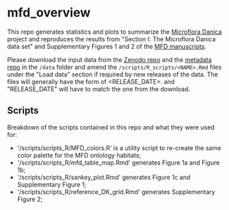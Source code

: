 # mfd_overview
This repo generates statistics and plots to summarize the [Microflora Danica](https://github.com/cmc-aau/mfd_wiki/wiki) project and reproduces the results from "Section I: The Microflora Danica data set" and Supplementary Figures 1 and 2 of the [MFD manuscripts](https://www.biorxiv.org/content/10.1101/2024.06.27.600767v1).

Please download the input data from the [Zenodo repo](https://zenodo.org/records/12605769) and the [metadata repo](https://github.com/cmc-aau/mfd_metadata) in the `/data` folder and amend the `/scripts/R_scripts/<NAME>.Rmd` files under the "Load data" section if required by new releases of the data. The files will generally have the form of <RELEASE_DATE>_<NAME>_.<EXTENSION> and "RELEASE_DATE" will have to match the one from the download.

## Scripts

Breakdown of the scripts contained in this repo and what they were used for:

- '/scripts/scripts_R/MFD_colors.R' is a utility script to re-create the same color palette for the MFD ontology habitats;
- '/scripts/scripts_R/mfd_table_map.Rmd' generates Figure 1a and Figure 1b;
- '/scripts/scripts_R/sankey_plot.Rmd' generates Figure 1c and Supplementary Figure 1;
- '/scripts/scripts_R/reference_DK_grid.Rmd' generates Supplementary Figure 2;
